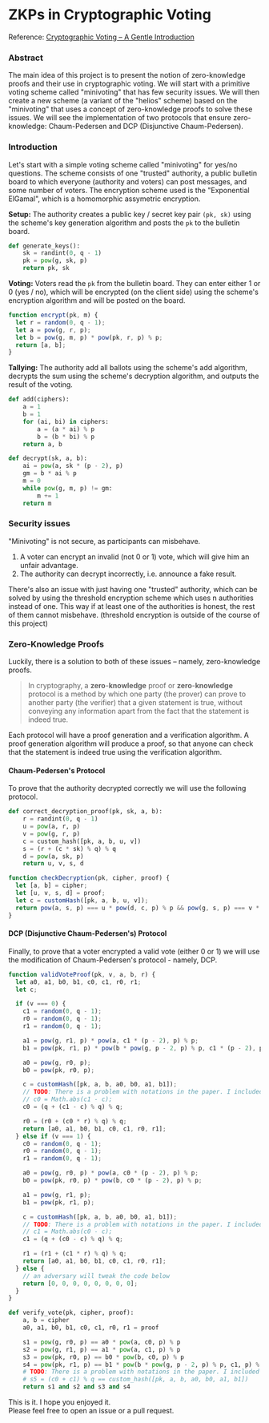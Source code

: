 # ZKPs in Cryptographic Voting

Reference: [Cryptographic Voting – A Gentle Introduction](https://eprint.iacr.org/2016/765.pdf)

### Abstract

The main idea of this project is to present the notion of zero-knowledge proofs and their use in cryptographic voting. We will start with a primitive voting scheme called "minivoting" that has few security issues. We will then create a new scheme (a variant of the "helios" scheme) based on the "minivoting" that uses a concept of zero-knowledge proofs to solve these issues. We will see the implementation of two protocols that ensure zero-knowledge: Chaum-Pedersen and DCP (Disjunctive Chaum-Pedersen).

### Introduction

Let's start with a simple voting scheme called "minivoting" for yes/no questions. The scheme consists of one "trusted" authority, a public bulletin board to which everyone (authority and voters) can post messages, and some number of voters. The encryption scheme used is the "Exponential ElGamal", which is a homomorphic assymetric encryption.

**Setup:** The authority creates a public key / secret key pair `(pk, sk)` using the scheme's key generation algorithm and posts the `pk` to the bulletin board. 

```python
def generate_keys():
    sk = randint(0, q - 1)
    pk = pow(g, sk, p)
    return pk, sk
```

**Voting:** Voters read the `pk` from the bulletin board. They can enter either 1 or 0 (yes / no), which will be encrypted (on the client side) using the scheme's encryption algorithm and will be posted on the board.

```js
function encrypt(pk, m) {
  let r = random(0, q - 1);
  let a = pow(g, r, p);
  let b = pow(g, m, p) * pow(pk, r, p) % p;
  return [a, b];
}
```

**Tallying:** The authority add all ballots using the scheme's add algorithm, decrypts the sum using the scheme's decryption algorithm, and outputs the result of the voting.

```python
def add(ciphers):
    a = 1
    b = 1
    for (ai, bi) in ciphers:
        a = (a * ai) % p
        b = (b * bi) % p
    return a, b
```

```python
def decrypt(sk, a, b):
    ai = pow(a, sk * (p - 2), p)
    gm = b * ai % p
    m = 0
    while pow(g, m, p) != gm:
        m += 1
    return m
```

### Security issues

"Minivoting" is not secure, as participants can misbehave.

1. A voter can encrypt an invalid (not 0 or 1) vote, which will give him an unfair advantage.
2. The authority can decrypt incorrectly, i.e. announce a fake result.

There's also an issue with just having one "trusted" authority, which can be solved by using the threshold encryption scheme which uses n authorities instead of one. This way if at least one of the authorities is honest, the rest of them cannot misbehave. (threshold encryption is outside of the course of this project)

### Zero-Knowledge Proofs

Luckily, there is a solution to both of these issues – namely, zero-knowledge proofs.

> In cryptography, a **zero**-**knowledge** proof or **zero**-**knowledge** protocol is a method by which one party (the prover) can prove to another party (the verifier) that a given statement is true, without conveying any information apart from the fact that the statement is indeed true.

Each protocol will have a proof generation and a verification algorithm. A proof generation algorithm will produce a proof, so that anyone can check that the statement is indeed true using the verification algorithm.

#### Chaum-Pedersen's Protocol

To prove that the authority decrypted correctly we will use the following protocol.

```python
def correct_decryption_proof(pk, sk, a, b):
    r = randint(0, q - 1)
    u = pow(a, r, p)
    v = pow(g, r, p)
    c = custom_hash([pk, a, b, u, v])
    s = (r + (c * sk) % q) % q
    d = pow(a, sk, p)
    return u, v, s, d
```

```js
function checkDecryption(pk, cipher, proof) {
  let [a, b] = cipher;
  let [u, v, s, d] = proof;
  let c = customHash([pk, a, b, u, v]);
  return pow(a, s, p) === u * pow(d, c, p) % p && pow(g, s, p) === v * pow(pk, c, p) % p;
}
```

#### DCP (Disjunctive Chaum-Pedersen's) Protocol

Finally, to prove that a voter encrypted a valid vote (either 0 or 1) we will use the modification of Chaum-Pedersen's protocol - namely, DCP.

```js
function validVoteProof(pk, v, a, b, r) {
  let a0, a1, b0, b1, c0, c1, r0, r1;
  let c;

  if (v === 0) {
    c1 = random(0, q - 1);
    r0 = random(0, q - 1);
    r1 = random(0, q - 1);

    a1 = pow(g, r1, p) * pow(a, c1 * (p - 2), p) % p;
    b1 = pow(pk, r1, p) * pow(b * pow(g, p - 2, p) % p, c1 * (p - 2), p) % p;

    a0 = pow(g, r0, p);
    b0 = pow(pk, r0, p);

    c = customHash([pk, a, b, a0, b0, a1, b1]);
    // TODO: There is a problem with notations in the paper. I included this in the email.
    // c0 = Math.abs(c1 - c);
    c0 = (q + (c1 - c) % q) % q;

    r0 = (r0 + (c0 * r) % q) % q;
    return [a0, a1, b0, b1, c0, c1, r0, r1];
  } else if (v === 1) {
    c0 = random(0, q - 1);
    r0 = random(0, q - 1);
    r1 = random(0, q - 1);

    a0 = pow(g, r0, p) * pow(a, c0 * (p - 2), p) % p;
    b0 = pow(pk, r0, p) * pow(b, c0 * (p - 2), p) % p;

    a1 = pow(g, r1, p);
    b1 = pow(pk, r1, p);

    c = customHash([pk, a, b, a0, b0, a1, b1]);
    // TODO: There is a problem with notations in the paper. I included this in the email.
    // c1 = Math.abs(c0 - c);
    c1 = (q + (c0 - c) % q) % q;

    r1 = (r1 + (c1 * r) % q) % q;
    return [a0, a1, b0, b1, c0, c1, r0, r1];
  } else {
    // an adversary will tweak the code below
    return [0, 0, 0, 0, 0, 0, 0, 0];
  }
}
```

```python
def verify_vote(pk, cipher, proof):
    a, b = cipher
    a0, a1, b0, b1, c0, c1, r0, r1 = proof

    s1 = pow(g, r0, p) == a0 * pow(a, c0, p) % p
    s2 = pow(g, r1, p) == a1 * pow(a, c1, p) % p
    s3 = pow(pk, r0, p) == b0 * pow(b, c0, p) % p
    s4 = pow(pk, r1, p) == b1 * pow(b * pow(g, p - 2, p) % p, c1, p) % p
    # TODO: There is a problem with notations in the paper. I included this in the email.
    # s5 = (c0 + c1) % q == custom_hash([pk, a, b, a0, b0, a1, b1])
    return s1 and s2 and s3 and s4
```

This is it. I hope you enjoyed it.  
Please feel free to open an issue or a pull request.
